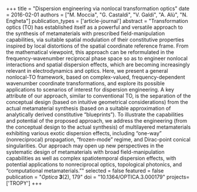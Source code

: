 +++
title = "Dispersion engineering via nonlocal transformation optics"
date = 2016-02-01
authors = ["M. Moccia", "G. Castaldi", "V. Galdi", "A. Alù", "N. Engheta"]
publication_types = ['article-journal']
abstract = "Transformation optics (TO) has established itself as a powerful and versatile approach to the synthesis of metamaterials with prescribed field-manipulation capabilities, via suitable spatial modulation of their constitutive properties inspired by local distortions of the spatial coordinate reference frame. From the mathematical viewpoint, this approach can be reformulated in the frequency-wavenumber reciprocal phase space so as to engineer nonlocal interactions and spatial dispersion effects, which are becoming increasingly relevant in electrodynamics and optics. Here, we present a general nonlocal-TO framework, based on complex-valued, frequency-dependent wavenumber coordinate transformations, and explore its possible applications to scenarios of interest for dispersion engineering. A key attribute of our approach, similar to conventional TO, is the separation of the conceptual design (based on intuitive geometrical considerations) from the actual metamaterial synthesis (based on a suitable approximation of analytically derived constitutive “blueprints”). To illustrate the capabilities and potential of the proposed approach, we address the engineering (from the conceptual design to the actual synthesis) of multilayered metamaterials exhibiting various exotic dispersion effects, including “one-way” (nonreciprocal) propagation, “frozen-mode” regime, and Dirac-point conical singularities. Our approach may open up new perspectives in the systematic design of metamaterials with broad field-manipulation capabilities as well as complex spatiotemporal dispersion effects, with potential applications to nonreciprocal optics, topological photonics, and “computational metamaterials.”"
selected = false
featured = false
publication = "*Optica* **3**(2), 179"
doi = "10.1364/OPTICA.3.000179"
projects=['TROPY']
+++
